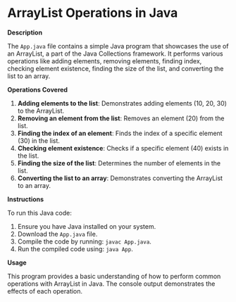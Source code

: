 # ArrayList Operations in Java

**Description**

The `App.java` file contains a simple Java program that showcases the use of an ArrayList, a part of the Java Collections framework. It performs various operations like adding elements, removing elements, finding index, checking element existence, finding the size of the list, and converting the list to an array.

**Operations Covered**

1. **Adding elements to the list**: Demonstrates adding elements (10, 20, 30) to the ArrayList.
2. **Removing an element from the list**: Removes an element (20) from the list.
3. **Finding the index of an element**: Finds the index of a specific element (30) in the list.
4. **Checking element existence**: Checks if a specific element (40) exists in the list.
5. **Finding the size of the list**: Determines the number of elements in the list.
6. **Converting the list to an array**: Demonstrates converting the ArrayList to an array.

**Instructions**

To run this Java code:

1. Ensure you have Java installed on your system.
2. Download the `App.java` file.
3. Compile the code by running: `javac App.java`.
4. Run the compiled code using: `java App`.

**Usage**

This program provides a basic understanding of how to perform common operations with ArrayList in Java. The console output demonstrates the effects of each operation.
